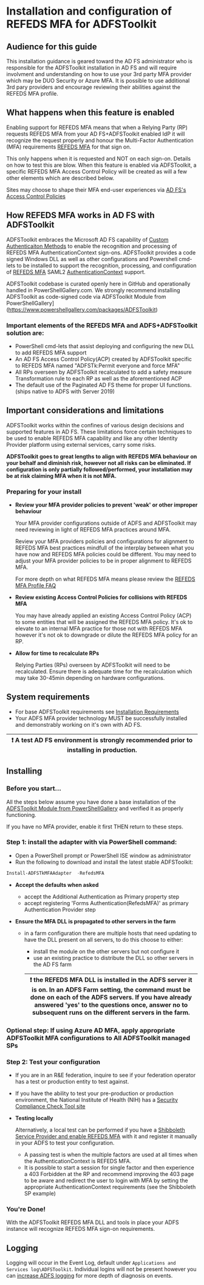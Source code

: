 # Installation and configuration of REFEDS MFA for ADFSToolkit
## Audience for this guide
This installation guidance is geared toward the AD FS administrator who is responsible for the ADFSToolkit installation in AD FS and will require involvment and understanding on how to use your 3rd party MFA provider which may be DUO Security or Azure MFA. It is possible to use additional 3rd pary providers and encourage reviewing their abilities against the REFEDS MFA profile.

## What happens when this feature is enabled

Enabling support for REFEDS MFA means that when a Relying Party (RP) requests REFEDS MFA from your AD FS+ADFSToolkit enabled IdP it will recognize the request properly and honour the Multi-Factor Authentication (MFA) requirements [REFEDS MFA](https://refeds.org/profile/mfa) for that sign on.

This only happens when it is requested and NOT on each sign-on. Details on how to test this are blow.  When this feature is enabled via ADFSToolkit, a specific REFEDS MFA Access Control Policy will be created as will a few other elements which are described below.

 Sites may choose to shape their MFA end-user experiences via [AD FS's  Access Control Policies](https://docs.microsoft.com/en-us/windows-server/identity/ad-fs/operations/access-control-policies-in-ad-fs) 

## How REFEDS MFA works in AD FS with ADFSToolkit
ADFSToolkit embraces the Microsoft AD FS capability of [Custom Authenticaiton Methods](https://docs.microsoft.com/en-us/windows-server/identity/ad-fs/development/ad-fs-build-custom-auth-method) to enable the recognition and processing of REFEDS MFA AuthenticationContext sign-ons. ADFSToolkit provides a code signed Windows DLL as well as other configurations and Powershell cmd-lets to be installed to support the recognition, processing, and configuration of [REFEDS MFA](https://refeds.org/profile/mfa) SAML2 [AuthenticationContext](https://docs.oasis-open.org/security/saml/v2.0/saml-authn-context-2.0-os.pdf) support.

ADFSToolkit codebase is curated openly here in GitHub and operationally handled in PowerShellGallery.com.
We strongly recommend installing ADFSToolkit as code-signed code via ADFSToolkit Module from PowerShellGallery](https://www.powershellgallery.com/packages/ADFSToolkit)

### Important elements of the REFEDS MFA and ADFS+ADFSToolkit solution are:

-  PowerShell cmd-lets that assist deploying and configuring the new DLL to add REFEDS MFA support
-  An AD FS Access Control Policy(ACP) created by  ADFSToolkit specific to REFEDS MFA named "ADFSTk:Permit everyone and force MFA"
-  All RPs overseen by ADFSToolkit recalculated to add a safety measure Transformation rule to each RP as well as the aforementioned ACP
-  The default use of the Paginated AD FS theme for proper UI functions.  (ships native to ADFS with Server 2019)

## Important considerations and limitations

ADFSToolkit works within the confines of various design decisions and supported features in AD FS. These limitations force certain techniques to be used to enable REFEDS MFA capability and like any other Identity Provider platform using external services, carry some risks.

**ADFSToolkit goes to great lengths to align with REFEDS MFA behaviour on your behalf and diminish risk, however not all risks can be eliminated.  If configuration is only partially followed/performed, your installation may be at risk claiming MFA when it is not MFA.**

### Preparing for your install

- **Review your MFA provider policies to prevent 'weak' or other improper behaviour**

  Your MFA provider configurations outside of ADFS and ADFSToolkit may need reviewing in light of REFEDS MFA practices around MFA.

  Review your MFA providers policies and  configurations for alignment to REFEDS MFA best practices mindfull of the interplay between what you have now and REFEDS MFA policies could be different.
  You may need to adjust your MFA provider policies to be in proper alignment to REFEDS MFA.

  For more depth on what REFEDS MFA means please review the [REFEDS MFA Profile FAQ](https://wiki.refeds.org/display/PRO/MFA+Profile+FAQ)

- **Review existing Access Control Policies for collisions with REFEDS MFA**

  You may have already applied an existing Access Control Policy (ACP) to some entities that  will be assigned the REFEDS MFA policy.
  It's ok to elevate to an internal MFA practice for those not with REFEDS MFA however it's not ok to downgrade or dilute the REFEDS MFA policy for an RP.

- **Allow for time to recalculate RPs**

  Relying Parties (RPs) overseen by ADFSToolkit will need to be recalculated. Ensure there is adequate time for the recalculation which may take 30-45min depending on hardware configurations.



## System requirements

  - For base ADFSToolkit requirements see [Installation Requirements](/docs/README.md) 
  - Your ADFS MFA provider technology MUST be successfully installed and demonstrably working on it's own with  AD FS.

  |:exclamation:  A test AD FS environment is strongly recommended prior to installing in production. |
  |---------------------------------------------------------------------------------------------------|


## Installing

### **Before you start...**

All the steps below assume you have done a base installation of the [ADFSToolkit Module from PowerShellGallery](https://www.powershellgallery.com/packages/ADFSToolkit) and verified it as properly functioning.

If you have no MFA provider, enable it first THEN return to these steps.

### **Step 1: install the adapter with via PowerShell command:**
  - Open a PowerShell prompt or PowerShell ISE window as administrator  
  - Run the following to download and install the latest stable ADFSToolkit:
  ```PowerShell
  Install-ADFSTkMFAAdapter  -RefedsMFA
  ```
- **Accept the defaults when asked**
  - accept the Additional Authentication as Primary  property step
  - accept registering 'Forms Authentication(RefedsMFA)' as primary  Authentication Provider step

- **Ensure the MFA DLL is propagated to other servers in the farm**
  - in a farm configuration there are multiple hosts that need updating to have the DLL present on all servers, to do this choose to either:
    - install the module on the other servers but not configure it
    - use an existing practice to distribute the DLL so other servers in the AD FS farm

    |:exclamation: the REFEDS MFA DLL is installed in the ADFS server it is on. In an ADFS Farm setting, the command must be done on each of the ADFS servers. If you have already answered 'yes' to the questions once, answer no to subsequent runs on the different servers in the farm.  |
     |-----------------------------------------------------------------------------|


### **Optional step: If using Azure AD MFA, apply appropriate ADFSToolkit MFA configurations to All ADFSToolkit managed SPs**




### **Step 2: Test your configuration**

-  If you are in an R&E federation, inquire to see if your federation operator has a test or production entity to test against.
-  If you have the ability to test your pre-production or production environment, the National Institute of Health (NIH) has a [Security Compliance Check Tool site](https://auth.nih.gov/CertAuthV3/forms/compliancecheck.aspx)

- **Testing locally**

   Alternatively, a local test can be performed if  you have a [Shibboleth Service Provider and enable REFEDS MFA](https://shibboleth.atlassian.net/wiki/spaces/SP3/pages/2114781453/Requiring+Multi-Factor+Authentication) with it and register it manually in your ADFS to test your configuration. 

  - A passing test is when the multiple factors are used at all times when the AuthenticationContext is REFEDS MFA.
  - It is possible to start a session for single factor and then experience a 403 Forbidden at the RP and recommend improving the 403 page to be aware and redirect the user to login with MFA by setting the appropriate AuthenticationContext requirements (see the Shibboleth SP example)



### **You're Done!**
With the ADFSToolkit REFEDS MFA DLL and tools in place your ADFS instance will recognize REFEDS MFA sign-on requirements. 

## **Logging**

Logging will occur in the Event Log, default under `Applications and Services log\ADFSToolkit`. 
Individual logins will not be present however you can [increase ADFS logging](https://docs.microsoft.com/en-us/windows-server/identity/ad-fs/troubleshooting/ad-fs-tshoot-logging) for more depth of diagnosis on events. 
